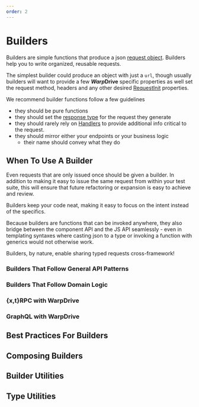 ```yaml
---
order: 2
---
```


# Builders

Builders are simple functions that produce a json [request object](/api/@warp-drive/core/types/request/interfaces/RequestInfo). Builders help you to write organized, reusable requests.

The simplest builder could produce an object with just a `url`, though usually builders will want to provide a few ***Warp*Drive** specific properties as well set the request method, headers and any other desired [RequestInit](https://developer.mozilla.org/en-US/docs/Web/API/RequestInit) properties.

We recommend builder functions follow a few guidelines
- they should be pure functions
- they should set the [response type](./typing-requests.md) for the request they generate
- they should rarely rely on [Handlers](./handlers.md) to provide additional
  info critical to the request.
- they should mirror either your endpoints or your business logic
  - their name should convey what they do

## When To Use A Builder

Even requests that are only issued once should be given a builder. In addition to making it
easy to issue the same request from within your test suite, this will ensure that future
refactoring or expansion is easy to achieve and review.

Builders keep your code neat, making it easy to focus on the intent instead of the specifics.

Because builders are functions that can be invoked anywhere, they also bridge between the
component API and the JS API seamlessly - even in templating syntaxes where casting json 
to a type or invoking a function with generics would not otherwise work.

Builders, by nature, enable sharing typed requests cross-framework!

### Builders That Follow General API Patterns

### Builders That Follow Domain Logic

### {x,t}RPC with WarpDrive

### GraphQL with WarpDrive

## Best Practices For Builders

## Composing Builders

## Builder Utilities

## Type Utilities
